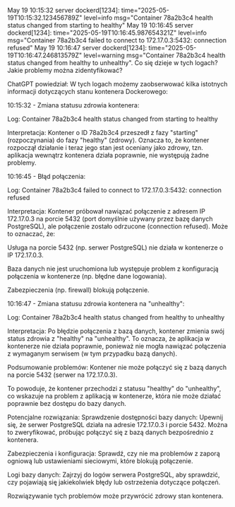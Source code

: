 May 19 10:15:32 server dockerd[1234]: time="2025-05-19T10:15:32.123456789Z" level=info msg="Container 78a2b3c4 health status changed from starting to healthy"
May 19 10:16:45 server dockerd[1234]: time="2025-05-19T10:16:45.987654321Z" level=info msg="Container 78a2b3c4 failed to connect to 172.17.0.3:5432: connection refused"
May 19 10:16:47 server dockerd[1234]: time="2025-05-19T10:16:47.246813579Z" level=warning msg="Container 78a2b3c4 health status changed from healthy to unhealthy". Co się dzieje w tych logach? Jakie problemy można zidentyfikować?

ChatGPT powiedział:
W tych logach możemy zaobserwować kilka istotnych informacji dotyczących stanu kontenera Dockerowego:

10:15:32 - Zmiana statusu zdrowia kontenera:

Log: Container 78a2b3c4 health status changed from starting to healthy

Interpretacja: Kontener o ID 78a2b3c4 przeszedł z fazy "starting" (rozpoczynania) do fazy "healthy" (zdrowy). Oznacza to, że kontener rozpoczął działanie i teraz jego stan jest oceniany jako zdrowy, tzn. aplikacja wewnątrz kontenera działa poprawnie, nie występują żadne problemy.

10:16:45 - Błąd połączenia:

Log: Container 78a2b3c4 failed to connect to 172.17.0.3:5432: connection refused

Interpretacja: Kontener próbował nawiązać połączenie z adresem IP 172.17.0.3 na porcie 5432 (port domyślnie używany przez bazę danych PostgreSQL), ale połączenie zostało odrzucone (connection refused). Może to oznaczać, że:

Usługa na porcie 5432 (np. serwer PostgreSQL) nie działa w kontenerze o IP 172.17.0.3.

Baza danych nie jest uruchomiona lub występuje problem z konfiguracją połączenia w kontenerze (np. błędne dane logowania).

Zabezpieczenia (np. firewall) blokują połączenie.

10:16:47 - Zmiana statusu zdrowia kontenera na "unhealthy":

Log: Container 78a2b3c4 health status changed from healthy to unhealthy

Interpretacja: Po błędzie połączenia z bazą danych, kontener zmienia swój status zdrowia z "healthy" na "unhealthy". To oznacza, że aplikacja w kontenerze nie działa poprawnie, ponieważ nie mogła nawiązać połączenia z wymaganym serwisem (w tym przypadku bazą danych).

Podsumowanie problemów:
Kontener nie może połączyć się z bazą danych na porcie 5432 (serwer na 172.17.0.3).

To powoduje, że kontener przechodzi z statusu "healthy" do "unhealthy", co wskazuje na problem z aplikacją w kontenerze, która nie może działać poprawnie bez dostępu do bazy danych.

Potencjalne rozwiązania:
Sprawdzenie dostępności bazy danych: Upewnij się, że serwer PostgreSQL działa na adresie 172.17.0.3 i porcie 5432. Można to zweryfikować, próbując połączyć się z bazą danych bezpośrednio z kontenera.

Zabezpieczenia i konfiguracja: Sprawdź, czy nie ma problemów z zaporą ogniową lub ustawieniami sieciowymi, które blokują połączenie.

Logi bazy danych: Zajrzyj do logów serwera PostgreSQL, aby sprawdzić, czy pojawiają się jakiekolwiek błędy lub ostrzeżenia dotyczące połączeń.

Rozwiązywanie tych problemów może przywrócić zdrowy stan kontenera.
